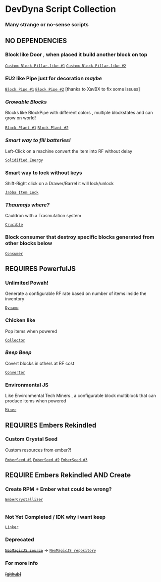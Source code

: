 # DevDyna Script Collection
### Many strange or no-sense scripts



## NO DEPENDENCIES

### Block like Door , when placed it build another block on top

[`Custom Block Pillar-like #1`](https://github.com/Celestial-Remembrance/kubejs-testing/blob/main/startup_scripts/multi.js) [`Custom Block Pillar-like #2`](https://github.com/Celestial-Remembrance/kubejs-testing/blob/main/server_scripts/multi_break.js)

### EU2 like Pipe just for decoration *maybe*

[`Block Pipe #1`](https://github.com/Celestial-Remembrance/kubejs-testing/blob/main/startup_scripts/blockUtility/Pipe.js) [`Block Pipe #2`](https://github.com/Celestial-Remembrance/kubejs-testing/blob/main/server_scripts/Pipe/Pipe.js) [thanks to XavBX to fix some issues]

### *Growable Blocks*
Blocks like BlockPipe with different colors , multiple blockstates and can grow on world!

[`Block Plant #1`](https://github.com/Celestial-Remembrance/kubejs-testing/blob/main/startup_scripts/blockUtility/Chorus.js) [`Block Plant #2`](https://github.com/Celestial-Remembrance/kubejs-testing/blob/main/server_scripts/Pipe/Chorus.js)

### *Smart way to fill batteries!* 
Left-Click on a machine convert the item into RF without delay

[`Solidified Energy`](https://github.com/Celestial-Remembrance/kubejs-testing/blob/main/server_scripts/energy.js)

### Smart way to lock without keys
Shift-Right click on a Drawer/Barrel it will lock/unlock

[`Jabba Item Lock`](https://github.com/Celestial-Remembrance/kubejs-testing/blob/main/server_scripts/jabba.js)

### *Thaumajs where?*
Cauldron with a Trasmutation system

[`Crucible`](https://github.com/Celestial-Remembrance/kubejs-testing/blob/main/startup_scripts/blockUtility/Crucible.js)

### Block consumer that destroy specific blocks generated from other blocks below

[`Consumer`](https://github.com/Celestial-Remembrance/kubejs-testing/blob/main/startup_scripts/blockUtility/Consumer.js)

## REQUIRES PowerfulJS

### Unlimited Powah!
Generate a configurable RF rate based on number of items inside the inventory

[`Dynamo`](https://github.com/Celestial-Remembrance/kubejs-testing/blob/main/startup_scripts/blockUtility/Dynamo.js)

### Chicken like
Pop items when powered

[`Collector`](https://github.com/Celestial-Remembrance/kubejs-testing/blob/main/startup_scripts/blockUtility/Collector.js)

### *Beep Beep*
Covert blocks in others at RF cost

[`Converter`](https://github.com/Celestial-Remembrance/kubejs-testing/blob/main/startup_scripts/blockUtility/Converter.js)

### Environmental JS
Like Environmental Tech Miners , a configurable block multiblock that can produce items when powered

[`Miner`](https://github.com/Celestial-Remembrance/kubejs-testing/blob/main/startup_scripts/blockUtility/Miner.js)


## REQUIRES Embers Rekindled

### Custom Crystal Seed
Custom resources from ember?!

[`EmberSeed #1`](https://github.com/Celestial-Remembrance/kubejs-testing/blob/main/startup_scripts/EmberSeed.js) [`EmberSeed #2`](https://github.com/Celestial-Remembrance/kubejs-testing/blob/main/server_scripts/EmberTags.js) [`EmberSeed #3`](https://github.com/Celestial-Remembrance/kubejs-testing/tree/main/assets/embers)



## REQUIRE Embers Rekindled AND Create

### Create RPM + Ember what could be wrong?

[`EmberCrystallizer`](https://github.com/Celestial-Remembrance/kubejs-testing/blob/main/startup_scripts/blockUtility/EmberCrystallizer.js)


#

### Not Yet Completed / IDK why i want keep

[`Linker`](https://github.com/Celestial-Remembrance/kubejs-testing/blob/main/startup_scripts/blockUtility/Linker.js)

### Deprecated
~~[`NeoMagicJS source`](https://github.com/Celestial-Remembrance/kubejs-testing/blob/main/server_scripts/pedestal.js)~~ -> [`NeoMagicJS repository`](https://github.com/DevDyna/NeoMagicJS)

### For more info
~~[[github](https://github.com/Celestial-Remembrance)]~~
